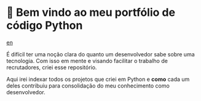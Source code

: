 # :wave: Bem vindo ao meu portfólio de código Python

[en](https://github.com/Perkles/python-code-portfolio/)

É difícil ter uma noção clara do quanto um desenvolvedor sabe sobre uma tecnologia. Com isso em mente e visando facilitar o trabalho de recrutadores, criei esse repositório. 

Aqui irei indexar todos os projetos que criei em Python e **como** cada um deles contribuiu para consolidação do meu conhecimento como desenvolvedor.